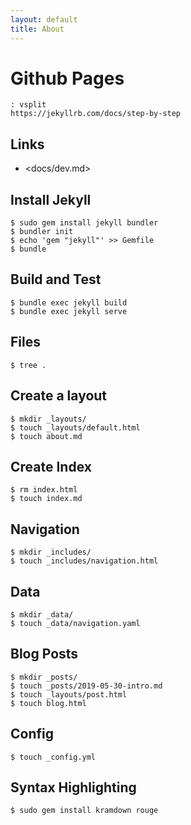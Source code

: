```yaml
---
layout: default
title: About
---
```

# Github Pages
    : vsplit
    https://jekyllrb.com/docs/step-by-step

## Links
- <docs/dev.md>

## Install Jekyll
    $ sudo gem install jekyll bundler
    $ bundler init
    $ echo 'gem "jekyll"' >> Gemfile
    $ bundle

## Build and Test
    $ bundle exec jekyll build
    $ bundle exec jekyll serve

## Files
    $ tree .

## Create a layout
    $ mkdir _layouts/
    $ touch _layouts/default.html
    $ touch about.md

## Create Index
    $ rm index.html
    $ touch index.md

## Navigation
    $ mkdir _includes/
    $ touch _includes/navigation.html

## Data
    $ mkdir _data/
    $ touch _data/navigation.yaml

## Blog Posts
    $ mkdir _posts/
    $ touch _posts/2019-05-30-intro.md
    $ touch _layouts/post.html
    $ touch blog.html


## Config
    $ touch _config.yml

## Syntax Highlighting
    $ sudo gem install kramdown rouge

